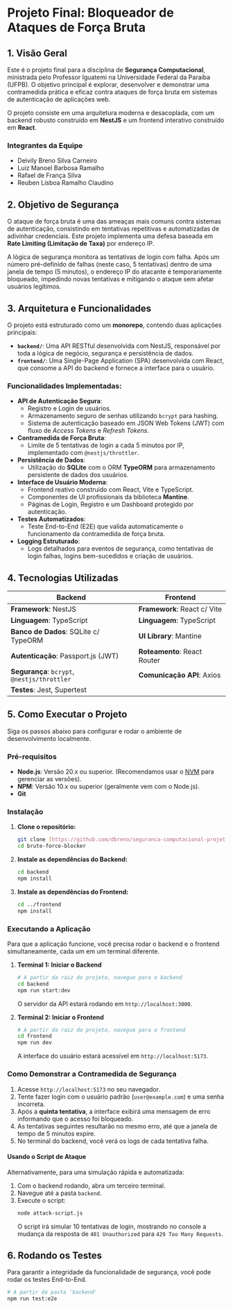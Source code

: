 # Projeto Final: Bloqueador de Ataques de Força Bruta

## 1. Visão Geral

Este é o projeto final para a disciplina de **Segurança Computacional**, ministrada pelo Professor Iguatemi na Universidade Federal da Paraíba (UFPB). O objetivo principal é explorar, desenvolver e demonstrar uma contramedida prática e eficaz contra ataques de força bruta em sistemas de autenticação de aplicações web.

O projeto consiste em uma arquitetura moderna e desacoplada, com um backend robusto construído em **NestJS** e um frontend interativo construído em **React**.

### Integrantes da Equipe
* Deivily Breno Silva Carneiro
* Luiz Manoel Barbosa Ramalho
* Rafael de França Silva
* Reuben Lisboa Ramalho Claudino

## 2. Objetivo de Segurança

O ataque de força bruta é uma das ameaças mais comuns contra sistemas de autenticação, consistindo em tentativas repetitivas e automatizadas de adivinhar credenciais. Este projeto implementa uma defesa baseada em **Rate Limiting (Limitação de Taxa)** por endereço IP.

A lógica de segurança monitora as tentativas de login com falha. Após um número pré-definido de falhas (neste caso, 5 tentativas) dentro de uma janela de tempo (5 minutos), o endereço IP do atacante é temporariamente bloqueado, impedindo novas tentativas e mitigando o ataque sem afetar usuários legítimos.

## 3. Arquitetura e Funcionalidades

O projeto está estruturado como um **monorepo**, contendo duas aplicações principais:

* **`backend/`**: Uma API RESTful desenvolvida com NestJS, responsável por toda a lógica de negócio, segurança e persistência de dados.
* **`frontend/`**: Uma Single-Page Application (SPA) desenvolvida com React, que consome a API do backend e fornece a interface para o usuário.

### Funcionalidades Implementadas:
* **API de Autenticação Segura**:
    * Registro e Login de usuários.
    * Armazenamento seguro de senhas utilizando `bcrypt` para hashing.
    * Sistema de autenticação baseado em JSON Web Tokens (JWT) com fluxo de *Access Tokens* e *Refresh Tokens*.
* **Contramedida de Força Bruta**:
    * Limite de 5 tentativas de login a cada 5 minutos por IP, implementado com `@nestjs/throttler`.
* **Persistência de Dados**:
    * Utilização do **SQLite** com o ORM **TypeORM** para armazenamento persistente de dados dos usuários.
* **Interface de Usuário Moderna**:
    * Frontend reativo construído com React, Vite e TypeScript.
    * Componentes de UI profissionais da biblioteca **Mantine**.
    * Páginas de Login, Registro e um Dashboard protegido por autenticação.
* **Testes Automatizados**:
    * Teste End-to-End (E2E) que valida automaticamente o funcionamento da contramedida de força bruta.
* **Logging Estruturado**:
    * Logs detalhados para eventos de segurança, como tentativas de login falhas, logins bem-sucedidos e criação de usuários.

## 4. Tecnologias Utilizadas

| Backend                   | Frontend                 |
| ------------------------- | ------------------------ |
| **Framework**: NestJS     | **Framework**: React c/ Vite |
| **Linguagem**: TypeScript | **Linguagem**: TypeScript |
| **Banco de Dados**: SQLite c/ TypeORM | **UI Library**: Mantine |
| **Autenticação**: Passport.js (JWT) | **Roteamento**: React Router |
| **Segurança**: `bcrypt`, `@nestjs/throttler` | **Comunicação API**: Axios |
| **Testes**: Jest, Supertest |                          |

## 5. Como Executar o Projeto

Siga os passos abaixo para configurar e rodar o ambiente de desenvolvimento localmente.

### Pré-requisitos
* **Node.js**: Versão 20.x ou superior. (Recomendamos usar o [NVM](https://github.com/nvm-sh/nvm) para gerenciar as versões).
* **NPM**: Versão 10.x ou superior (geralmente vem com o Node.js).
* **Git**

### Instalação

1.  **Clone o repositório:**
    ```bash
    git clone [https://github.com/dbreno/seguranca-computacional-projeto-final.git](https://github.com/dbreno/seguranca-computacional-projeto-final.git)
    cd brute-force-blocker
    ```

2.  **Instale as dependências do Backend:**
    ```bash
    cd backend
    npm install
    ```

3.  **Instale as dependências do Frontend:**
    ```bash
    cd ../frontend
    npm install
    ```

### Executando a Aplicação

Para que a aplicação funcione, você precisa rodar o backend e o frontend simultaneamente, cada um em um terminal diferente.

1.  **Terminal 1: Iniciar o Backend**
    ```bash
    # A partir da raiz do projeto, navegue para o backend
    cd backend
    npm run start:dev
    ```
    O servidor da API estará rodando em `http://localhost:3000`.

2.  **Terminal 2: Iniciar o Frontend**
    ```bash
    # A partir da raiz do projeto, navegue para o frontend
    cd frontend
    npm run dev
    ```
    A interface do usuário estará acessível em `http://localhost:5173`.

### Como Demonstrar a Contramedida de Segurança

1.  Acesse `http://localhost:5173` no seu navegador.
2.  Tente fazer login com o usuário padrão (`user@example.com`) e uma senha incorreta.
3.  Após a **quinta tentativa**, a interface exibirá uma mensagem de erro informando que o acesso foi bloqueado.
4.  As tentativas seguintes resultarão no mesmo erro, até que a janela de tempo de 5 minutos expire.
5.  No terminal do backend, você verá os logs de cada tentativa falha.

#### Usando o Script de Ataque
Alternativamente, para uma simulação rápida e automatizada:

1.  Com o backend rodando, abra um terceiro terminal.
2.  Navegue até a pasta `backend`.
3.  Execute o script:
    ```bash
    node attack-script.js
    ```
    O script irá simular 10 tentativas de login, mostrando no console a mudança da resposta de `401 Unauthorized` para `429 Too Many Requests`.

## 6. Rodando os Testes

Para garantir a integridade da funcionalidade de segurança, você pode rodar os testes End-to-End.

```bash
# A partir da pasta 'backend'
npm run test:e2e
